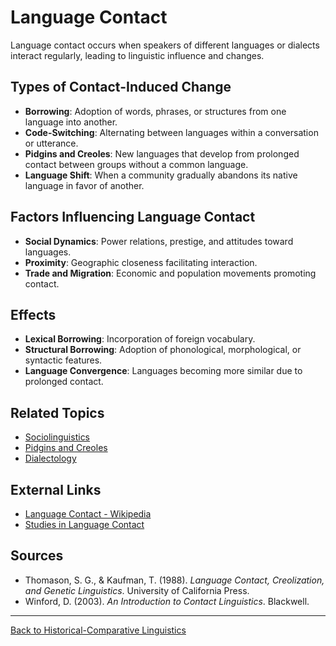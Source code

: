 # Language Contact

Language contact occurs when speakers of different languages or dialects interact regularly, leading to linguistic influence and changes.

## Types of Contact-Induced Change

- **Borrowing**: Adoption of words, phrases, or structures from one language into another.
- **Code-Switching**: Alternating between languages within a conversation or utterance.
- **Pidgins and Creoles**: New languages that develop from prolonged contact between groups without a common language.
- **Language Shift**: When a community gradually abandons its native language in favor of another.

## Factors Influencing Language Contact

- **Social Dynamics**: Power relations, prestige, and attitudes toward languages.
- **Proximity**: Geographic closeness facilitating interaction.
- **Trade and Migration**: Economic and population movements promoting contact.

## Effects

- **Lexical Borrowing**: Incorporation of foreign vocabulary.
- **Structural Borrowing**: Adoption of phonological, morphological, or syntactic features.
- **Language Convergence**: Languages becoming more similar due to prolonged contact.

## Related Topics

- [Sociolinguistics](../Sociolinguistics/README.md)
- [Pidgins and Creoles](Pidgins-and-Creoles.md)
- [Dialectology](Dialectology.md)

## External Links

- [Language Contact - Wikipedia](https://en.wikipedia.org/wiki/Language_contact)
- [Studies in Language Contact](https://www.sciencedirect.com/topics/social-sciences/language-contact)

## Sources

- Thomason, S. G., & Kaufman, T. (1988). *Language Contact, Creolization, and Genetic Linguistics*. University of California Press.
- Winford, D. (2003). *An Introduction to Contact Linguistics*. Blackwell.

---

[Back to Historical-Comparative Linguistics](README.md)
